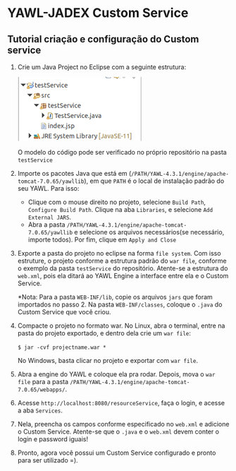 # YAWL-JADEX Custom Service

## Tutorial criação e configuração do Custom service

1. Crie um Java Project no Eclipse com a seguinte estrutura:

    ![File_structure](img/file_structure.png)

    O modelo do código pode ser verificado no próprio repositório na pasta `testService`

2. Importe os pacotes Java que está em (`/PATH/YAWL-4.3.1/engine/apache-tomcat-7.0.65/yawllib`), em que `PATH` é o local de instalação padrão do seu YAWL. Para isso:
   - Clique com o mouse direito no projeto, selecione `Build Path`, `Configure Build Path`. Clique na aba `Libraries`, e selecione `Add External JARS`.
   - Abra a pasta `/PATH/YAWL-4.3.1/engine/apache-tomcat-7.0.65/yawllib` e selecione os arquivos necessários(se necessário, importe todos). Por fim, clique em `Apply and Close`

3. Exporte a pasta do projeto no eclipse na forma `file system`. Com isso estruture, o projeto conforme a estrutura padrão do `war file`, conforme o exemplo da pasta `testService` do repositório. Atente-se a estrutura do `web.xml`, pois ela ditará ao YAWL Engine a interface entre ela e o Custom Service.

    *Nota: Para a pasta `WEB-INF/lib`, copie os arquivos `jars` que foram importados no passo 2. Na pasta `WEB-INF/classes`, coloque o `.java` do Custom Service que você criou.

4. Compacte o projeto no formato war. No Linux, abra o terminal, entre na pasta do projeto exportado, e dentro dela crie um `war file`:

    ```$ jar -cvf projectname.war *```

    No Windows, basta clicar no projeto e exportar com `war file`.

5. Abra a engine do YAWL e coloque ela pra rodar. Depois, mova o `war file` para a pasta `/PATH/YAWL-4.3.1/engine/apache-tomcat-7.0.65/webapps/`.

6. Acesse `http://localhost:8080/resourceService`, faça o login, e acesse a aba `Services`.
  
7. Nela, preencha os campos conforme especificado no `web.xml` e adicione o Custom Service. Atente-se que o `.java` e o `web.xml` devem conter o login e password iguais!

8. Pronto, agora você possui um Custom Service configurado e pronto para ser utilizado =). 